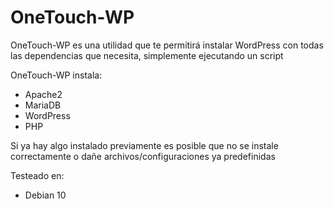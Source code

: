 # OneTouch-WP
OneTouch-WP es una utilidad que te permitirá instalar WordPress con todas las dependencias que necesita, simplemente ejecutando un script

OneTouch-WP instala:
- Apache2
- MariaDB
- WordPress
- PHP

Si ya hay algo instalado previamente es posible que no se instale correctamente o dañe archivos/configuraciones ya predefinidas

Testeado en:
- Debian 10
